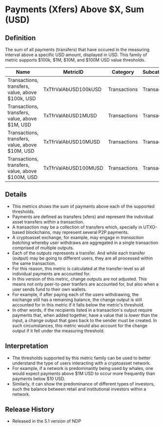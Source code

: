 # Payments (Xfers) Above $X, Sum (USD)

## Definition

The sum of all payments (transfers) that have occured in the measuring interval above a specific USD amount, displayed in USD. This family of metric supports $100k, $1M, $10M, and $100M USD value thresholds.

| Name                                             | MetricID             | Category     | Subcategory  | Type | Unit | Interval |
| ------------------------------------------------ | -------------------- | ------------ | ------------ | ---- | ---- | -------- |
| Transactions, transfers, value, above $100k, USD | TxTfrValAbUSD100kUSD | Transactions | Transactions | Sum  | USD  | 1d       |
| Transactions, transfers, value, above $1M, USD   | TxTfrValAbUSD1MUSD   | Transactions | Transactions | Sum  | USD  | 1d       |
| Transactions, transfers, value, above $10M, USD  | TxTfrValAbUSD10MUSD  | Transactions | Transactions | Sum  | USD  | 1d       |
| Transactions, transfers, value, above $100M, USD | TxTfrValAbUSD100MUSD | Transactions | Transactions | Sum  | USD  | 1d       |

## Details

* This metrics shows the sum of payments above each of the supported thresholds.
* Payments are defined as transfers (xfers) and represent the individual asset transfers _within_ a transaction.
* A transaction may be a collection of transfers which, specially in UTXO-based blockchains, may represent several P2P payments.&#x20;
* A cryptoasset exchange, for example, may engage in _transaction batching_ whereby user withdraws are aggregated in a single transaction comprised of multiple outputs.&#x20;
* Each of the outputs represents a transfer. And while each transfer (output) may be going to different users, they are all processed within the same transaction.
* For this reason, this metric is calculated at the transfer-level so all individual payments are accounted for.
* In this version of this metric, change outputs are not adjusted. This means not only peer-to-peer tranfers are accounted for, but also when a user sends fund to their own wallets.
* For example, if after paying each of the users withdrawing, the exchange still has a remaining balance, the change output is still accounted for in this metric if it falls below the metric's threshold.
* In other words, if the recipients listed in a transaction's output require payments that, when added together, have a value that is _lower_ than the input, a change output that goes back to the sender must be created. In such circumstances, this metric would also account for the change output if it fell under the measuring threshold.

## Interpretation

* The thresholds supported by this metric family can be used to better understand the type of users interacting with a cryptoasset network.
* For example, if a network is predominantly being used by whales, one would expect payments above $1M USD to occur more frequently than payments below $10 USD.
* Similarly, it can show the predominance of different types of investors, such the balance between retail and institutional investors within a network.&#x20;

## Release History

* Released in the 5.1 version of NDP
